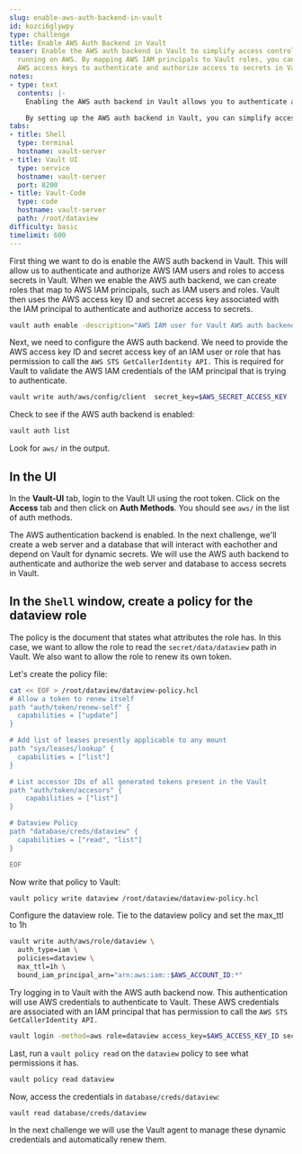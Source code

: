 ```yaml
---
slug: enable-aws-auth-backend-in-vault
id: kozci6glywpy
type: challenge
title: Enable AWS Auth Backend in Vault
teaser: Enable the AWS auth backend in Vault to simplify access control for your applications
  running on AWS. By mapping AWS IAM principals to Vault roles, you can use existing
  AWS access keys to authenticate and authorize access to secrets in Vault
notes:
- type: text
  contents: |-
    Enabling the AWS auth backend in Vault allows you to authenticate and authorize AWS IAM users and roles to access secrets in Vault. When you enable the AWS auth backend, you can create roles that map to AWS IAM principals, such as IAM users and roles. Vault then uses the AWS access key ID and secret access key associated with the IAM principal to authenticate and authorize access to secrets.

    By setting up the AWS auth backend in Vault, you can simplify access control for your applications running on AWS. Instead of having to manage separate credentials for accessing secrets in Vault, your applications can use their existing IAM credentials to access Vault. This reduces the risk of credentials leakage and makes it easier to manage access control policies.
tabs:
- title: Shell
  type: terminal
  hostname: vault-server
- title: Vault UI
  type: service
  hostname: vault-server
  port: 8200
- title: Vault-Code
  type: code
  hostname: vault-server
  path: /root/dataview
difficulty: basic
timelimit: 600
---
```

First thing we want to do is enable the AWS auth backend in Vault. This will allow us to authenticate and authorize AWS IAM users and roles to access secrets in Vault. When we enable the AWS auth backend, we can create roles that map to AWS IAM principals, such as IAM users and roles. Vault then uses the AWS access key ID and secret access key associated with the IAM principal to authenticate and authorize access to secrets.

```bash
vault auth enable -description="AWS IAM user for Vault AWS auth backend" aws
```

Next, we need to configure the AWS auth backend. We need to provide the AWS access key ID and secret access key of an IAM user or role that has permission to call the `AWS STS GetCallerIdentity API.` This is required for Vault to validate the AWS IAM credentials of the IAM principal that is trying to authenticate.

```bash
vault write auth/aws/config/client  secret_key=$AWS_SECRET_ACCESS_KEY  access_key=$AWS_ACCESS_KEY_ID
```

Check to see if the AWS auth backend is enabled:

```bash
vault auth list
```

Look for `aws/` in the output.

## In the UI

In the **Vault-UI** tab, login to the Vault UI using the root token.  Click on the **Access** tab and then click on **Auth Methods**.  You should see `aws/` in the list of auth methods.

The AWS authentication backend is enabled.  In the next challenge, we'll create a web server and a database that will interact with eachother and depend on Vault for dynamic secrets. We will use the AWS auth backend to authenticate and authorize the web server and database to access secrets in Vault.

## In the `Shell` window, create a policy for the dataview role

The policy is the document that states what attributes the role has. In this case, we want to allow the role to read the `secret/data/dataview` path in Vault. We also want to allow the role to renew its own token.

Let's create the policy file:

```bash
cat << EOF > /root/dataview/dataview-policy.hcl
# Allow a token to renew itself
path "auth/token/renew-self" {
  capabilities = ["update"]
}

# Add list of leases presently applicable to any mount
path "sys/leases/lookup" {
  capabilities = ["list"]
}

# List accessor IDs of all generated tokens present in the Vault
path "auth/token/accesors" {
    capabilities = ["list"]
}

# Dataview Policy
path "database/creds/dataview" {
  capabilities = ["read", "list"]
}

EOF
```

Now write that policy to Vault:

```bash
vault policy write dataview /root/dataview/dataview-policy.hcl
```

Configure the dataview role. Tie to the dataview policy and set the max_ttl to 1h

```bash
vault write auth/aws/role/dataview \
  auth_type=iam \
  policies=dataview \
  max_ttl=1h \
  bound_iam_principal_arn="arn:aws:iam::$AWS_ACCOUNT_ID:*"
```

Try logging in to Vault with the AWS auth backend now. This authentication will use AWS credentials to authenticate to Vault. These AWS credentials are associated with an IAM principal that has permission to call the `AWS STS GetCallerIdentity API.`

```bash
vault login -method=aws role=dataview access_key=$AWS_ACCESS_KEY_ID secret_key=$AWS_SECRET_ACCESS_KEY
```

Last, run a `vault policy read` on the `dataview` policy to see what permissions it has.

```bash
vault policy read dataview
```

Now, access the credentials in `database/creds/dataview`:

```bash
vault read database/creds/dataview
```

In the next challenge we will use the Vault agent to manage these dynamic credentials and automatically renew them.
